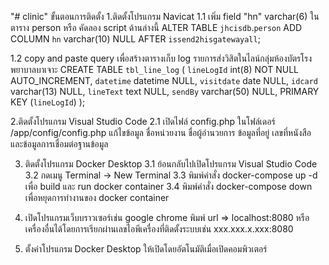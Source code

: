 "# clinic" 
ขั้นตอนการติดตั้ง
1.ติดตั้งโปรแกรม Navicat
   1.1 เพิ่ม field "hn" varchar(6) ในตาราง person หรือ คัดลอง script ด้านล่างนี้
   	ALTER TABLE `jhcisdb`.`person` 
	ADD COLUMN `hn` varchar(10) NULL AFTER `issend2hisgatewayall`;
 
   1.2 copy and paste query เพื่อสร้างตารางเก็บ log รายการส่งวิสิตในไลน์กลุ่มห้องบัตรโรงพยาบาลบาเจาะ
	CREATE TABLE `tbl_line_log`  (
	  `lineLogId` int(8) NOT NULL AUTO_INCREMENT,
	  `datetime` datetime NULL,
	  `visitdate` date NULL,
	  `idcard` varchar(13) NULL,
	  `lineText` text NULL,
	  `sendBy` varchar(50) NULL,
	  PRIMARY KEY (`lineLogId`)
	);

2.ติดตั้งโปรแกรม Visual Studio Code
   2.1 เปิดไฟล์ config.php ในโฟล์เดอร์ /app/config/config.php แก้ไขข้อมูล ชื่อหน่วยงาน ชื่อผู้อำนวยการ ข้อมูลที่อยู่ เลขที่หนังสือ และข้อมูลการเชื่อมต่อฐานข้อมูล

3. ติดตั้งโปรแกรม Docker Desktop
   3.1 ย้อนกลับไปเปิดโปรแกรม  Visual Studio Code
   3.2 กดเมนู Terminal -> New Terminal
   3.3 พิมพ์คำสั่ง docker-compose up -d เพื่อ build และ run docker container
   3.4 พิมพ์คำสั่ง docker-compose down เพื่อหยุดการทำงานของ docker container

4. เปิดโปรแกรมเว็บบราวเซอร์เช่น google chrome พิมพ์ url => localhost:8080 หรือเครื่องอื่นได้โดยการเรียกผ่านเลขไอพีเครื่องที่ติดตั้งระบบเช่น xxx.xxx.x.xxx:8080
5. ตั้งค่าโปรแกรม Docker Desktop ให้เปิดโดยอัตโนมัติเมื่อเปิดคอมพิวเตอร์ 


